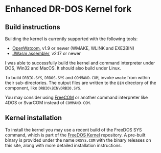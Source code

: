 # Enhanced DR-DOS Kernel fork

## Build instructions
Building the kernel is currently supported with the following tools:

- [OpenWatcom](https://github.com/open-watcom/open-watcom-v2), v1.9 or newer
  (WMAKE, WLINK and EXE2BIN)
- [JWasm assembler](https://github.com/Baron-von-Riedesel/JWasm), v2.17 or newer

I was able to successfully build the kernel and command interpreter under
DOS, Win32 and MacOS. It should also build under Linux.

To build `DRBIO.SYS`, `DRDOS.SYS` and `COMMAND.COM`, invoke
`wmake` from within their sub-directories. The output files
are written to the `BIN` directory of the component,
like `DRBIO\BIN\DRBIO.SYS`.

You may consider using [FreeCOM](https://github.com/FDOS/freecom) or another
command interpreter like 4DOS or SvarCOM instead of `COMMAND.COM`.

## Kernel installation
To install the kernel you may use a recent build of the FreeDOS SYS
command, which is part of the
[FreeDOS Kernel](https://github.com/FDOS/kernel) repository. A pre-built
binary is provided under the name `DRSYS.COM` with the binary releases on
this site, along with more detailed installation instructions.

